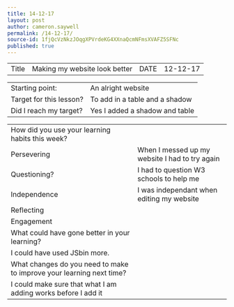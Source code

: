 ```yaml
---
title: 14-12-17
layout: post
author: cameron.saywell
permalink: /14-12-17/
source-id: 1fjQcVzNkzJOqgXPVrdeKG4XXnaQcmNFmsXVAFZ5SFNc
published: true
---
```

<table>
  <tr>
    <td>Title</td>
    <td>Making my website look better</td>
    <td>DATE</td>
    <td>12-12-17</td>
  </tr>
</table>


<table>
  <tr>
    <td>Starting point:</td>
    <td>An alright website</td>
  </tr>
  <tr>
    <td>Target for this lesson?</td>
    <td>To add in a table and a shadow</td>
  </tr>
  <tr>
    <td>Did I reach my target? </td>
    <td>Yes I added a shadow and table</td>
  </tr>
</table>


<table>
  <tr>
    <td>How did you use your learning habits this week?</td>
    <td></td>
  </tr>
  <tr>
    <td>Persevering</td>
    <td>When I messed up my website I had to try again</td>
  </tr>
  <tr>
    <td>Questioning?</td>
    <td>I had to question W3 schools to help me</td>
  </tr>
  <tr>
    <td>Independence</td>
    <td>I was independant when editing my website</td>
  </tr>
  <tr>
    <td>Reflecting</td>
    <td></td>
  </tr>
  <tr>
    <td>Engagement</td>
    <td></td>
  </tr>
  <tr>
    <td>What could have gone better in your learning?</td>
    <td></td>
  </tr>
  <tr>
    <td>I could have used JSbin more.</td>
    <td></td>
  </tr>
  <tr>
    <td>What changes do you need to make to improve your learning next time?</td>
    <td></td>
  </tr>
  <tr>
    <td>I could make sure that what I am adding works before I add it</td>
    <td></td>
  </tr>
</table>


